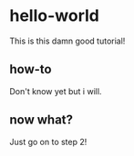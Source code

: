 # hello-world
This is this damn good tutorial!

## how-to
Don't know yet but i will.

## now what?
Just go on to step 2!

